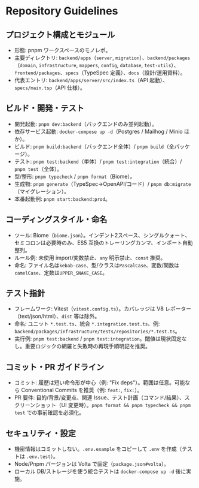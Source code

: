 # Repository Guidelines

## プロジェクト構成とモジュール
- 形態: pnpm ワークスペースのモノレポ。
- 主要ディレクトリ: `backend/apps`（`server`, `migration`）、`backend/packages`（`domain`, `infrastructure`, `mappers`, `config`, `database`, `test-utils`）、`frontend/packages`、`specs`（TypeSpec 定義）、`docs`（設計/運用資料）。
- 代表エントリ: `backend/apps/server/src/index.ts`（API 起動）、`specs/main.tsp`（API 仕様）。

## ビルド・開発・テスト
- 開発起動: `pnpm dev:backend`（バックエンドのみ並列起動）。
- 依存サービス起動: `docker-compose up -d`（Postgres / Mailhog / Minio ほか）。
- ビルド: `pnpm build:backend`（バックエンド全体）/ `pnpm build`（全パッケージ）。
- テスト: `pnpm test:backend`（単体）/ `pnpm test:integration`（統合）/ `pnpm test`（全体）。
- 型/整形: `pnpm typecheck` / `pnpm format`（Biome）。
- 生成物: `pnpm generate`（TypeSpec→OpenAPI/コード）/ `pnpm db:migrate`（マイグレーション）。
- 本番起動例: `pnpm start:backend:prod`。

## コーディングスタイル・命名
- ツール: Biome（`biome.json`）。インデント2スペース、シングルクォート、セミコロンは必要時のみ、ES5 互換のトレーリングカンマ、インポート自動整列。
- ルール例: 未使用 import/変数禁止、`any` 明示禁止、`const` 推奨。
- 命名: ファイル名は`kebab-case`、型/クラスは`PascalCase`、変数/関数は`camelCase`、定数は`UPPER_SNAKE_CASE`。

## テスト指針
- フレームワーク: Vitest（`vitest.config.ts`）。カバレッジは V8 レポーター（text/json/html）、`dist` 等は除外。
- 命名: ユニット `*.test.ts`、統合 `*.integration.test.ts`、例: `backend/packages/infrastructure/tests/repositories/*.test.ts`。
- 実行例: `pnpm test:backend` / `pnpm test:integration`。閾値は現状固定なし。重要ロジックの網羅と失敗時の再現手順明記を推奨。

## コミット・PR ガイドライン
- コミット: 履歴は短い命令形が中心（例: "Fix deps"）。範囲は任意。可能なら Conventional Commits を推奨（例: `feat:`, `fix:`）。
- PR 要件: 目的/背景/変更点、関連 Issue、テスト計画（コマンド/結果）、スクリーンショット（UI 変更時）。`pnpm format && pnpm typecheck && pnpm test` での事前確認を必須化。

## セキュリティ・設定
- 機密情報はコミットしない。`.env.example` をコピーして `.env` を作成（テストは `.env.test`）。
- Node/Pnpm バージョンは Volta で固定（`package.json#volta`）。
- ローカル DB/ストレージを使う統合テストは `docker-compose up -d` 後に実施。
